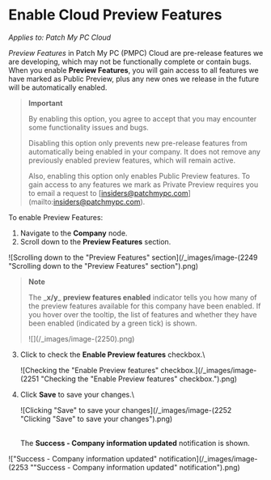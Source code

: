# Enable Cloud Preview Features

_Applies to: Patch My PC Cloud_

_Preview Features_ in Patch My PC (PMPC) Cloud are pre-release features we are developing, which may not be functionally complete or contain bugs. When you enable **Preview Features**, you will gain access to all features we have marked as Public Preview, plus any new ones we release in the future will be automatically enabled.

> **Important**
>
> By enabling this option, you agree to accept that you may encounter some functionality issues and bugs.
>
> Disabling this option only prevents new pre-release features from automatically being enabled in your company. It does not remove any previously enabled preview features, which will remain active.
>
> Also, enabling this option only enables Public Preview features. To gain access to any features we mark as Private Preview requires you to email a request to \[insiders@patchmypc.com]\(mailto:insiders@patchmypc.com).

To enable Preview Features:

1. Navigate to the **Company** node.
2. Scroll down to the **Preview Features** section.

![Scrolling down to the "Preview Features" section](/_images/image-(2249 "Scrolling down to the \"Preview Features\" section").png)

> **Note**
>
> The \_**x/y**\_ **preview features enabled** indicator tells you how many of the preview features available for this company have been enabled. If you hover over the tooltip, the list of features and whether they have been enabled (indicated by a green tick) is shown.
>
> !\[]\(/\_images/image-(2250).png)

3.  Click to check the **Enable Preview features** checkbox.\\

    ![Checking the "Enable Preview features" checkbox.](/_images/image-(2251 "Checking the \"Enable Preview features\" checkbox.").png)
4.  Click **Save** to save your changes.\\

    ![Clicking "Save" to save your changes](/_images/image-(2252 "Clicking \"Save\" to save your changes").png)

    \
    The **Success - Company information updated** notification is shown.

!["Success - Company information updated" notification](/_images/image-(2253 "\"Success - Company information updated\" notification").png)